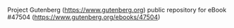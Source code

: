 Project Gutenberg (https://www.gutenberg.org) public repository for eBook #47504 (https://www.gutenberg.org/ebooks/47504)
